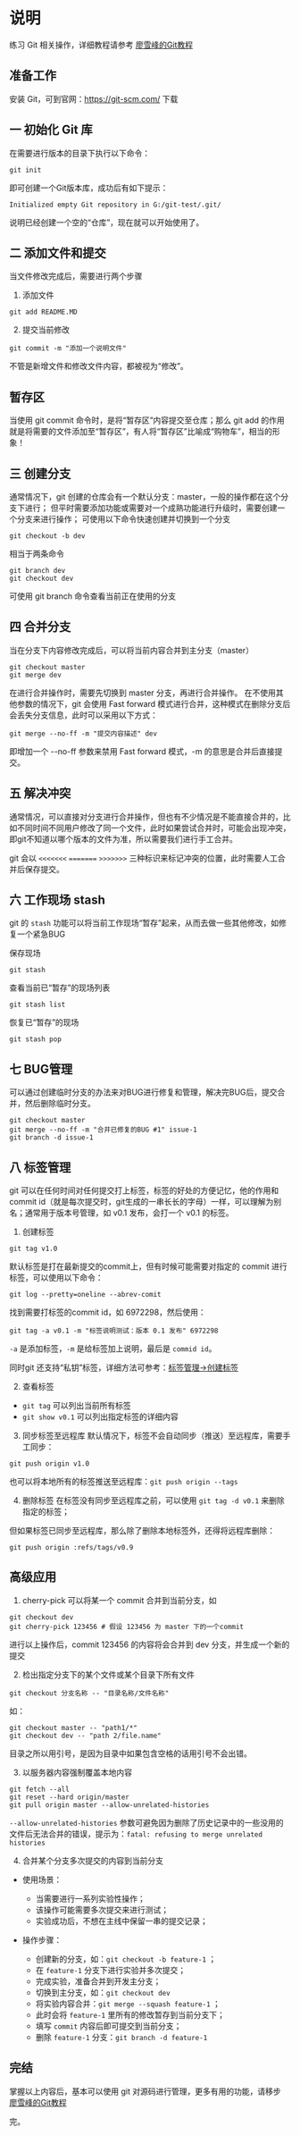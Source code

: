 # 说明
练习 Git 相关操作，详细教程请参考 [廖雪峰的Git教程](http://www.liaoxuefeng.com/wiki/0013739516305929606dd18361248578c67b8067c8c017b000)
## 准备工作
安装 Git，可到官网：https://git-scm.com/ 下载

## 一 初始化 Git 库
在需要进行版本的目录下执行以下命令：
```
git init
```
即可创建一个Git版本库，成功后有如下提示：
```
Initialized empty Git repository in G:/git-test/.git/
```
说明已经创建一个空的“仓库”，现在就可以开始使用了。

## 二 添加文件和提交
当文件修改完成后，需要进行两个步骤
1. 添加文件
```
git add README.MD
```
2. 提交当前修改
```
git commit -m "添加一个说明文件"
```
不管是新增文件和修改文件内容，都被视为“修改”。

## 暂存区
当使用 git commit 命令时，是将“暂存区”内容提交至仓库；那么 git add 的作用就是将需要的文件添加至“暂存区”，有人将“暂存区”比喻成“购物车”，相当的形象！

## 三 创建分支
通常情况下，git 创建的仓库会有一个默认分支：master，一般的操作都在这个分支下进行；
但平时需要添加功能或需要对一个成熟功能进行升级时，需要创建一个分支来进行操作；
可使用以下命令快速创建并切换到一个分支
```
git checkout -b dev
```
相当于两条命令
```
git branch dev
git checkout dev
```
可使用 git branch 命令查看当前正在使用的分支

## 四 合并分支
当在分支下内容修改完成后，可以将当前内容合并到主分支（master）
```
git checkout master
git merge dev
```
在进行合并操作时，需要先切换到 master 分支，再进行合并操作。
在不使用其他参数的情况下，git 会使用 Fast forward 模式进行合并，这种模式在删除分支后会丢失分支信息，此时可以采用以下方式：
```
git merge --no-ff -m "提交内容描述" dev
```
即增加一个 --no-ff 参数来禁用 Fast forward 模式，-m 的意思是合并后直接提交。

## 五 解决冲突
通常情况，可以直接对分支进行合并操作，但也有不少情况是不能直接合并的，比如不同时间不同用户修改了同一个文件，此时如果尝试合并时，可能会出现冲突，即git不知道以哪个版本的文件为准，所以需要我们进行手工合并。

git 会以 `<<<<<<<` `=======` `>>>>>>>` 三种标识来标记冲突的位置，此时需要人工合并后保存提交。

## 六 工作现场 stash
git 的 `stash` 功能可以将当前工作现场“暂存”起来，从而去做一些其他修改，如修复一个紧急BUG

保存现场
```
git stash
```
查看当前已“暂存”的现场列表
```
git stash list
```
恢复已“暂存”的现场
```
git stash pop
```
## 七 BUG管理
可以通过创建临时分支的办法来对BUG进行修复和管理，解决完BUG后，提交合并，然后删除临时分支。

```
git checkout master
git merge --no-ff -m "合并已修复的BUG #1" issue-1
git branch -d issue-1
```

## 八 标签管理
git 可以在任何时间对任何提交打上标签，标签的好处的方便记忆，他的作用和 commit id（就是每次提交时，git生成的一串长长的字母）一样，可以理解为别名；通常用于版本号管理，如 v0.1 发布，会打一个 v0.1 的标签。
1. 创建标签
```
git tag v1.0
```
默认标签是打在最新提交的commit上，但有时候可能需要对指定的 commit 进行标签，可以使用以下命令：
```
git log --pretty=oneline --abrev-comit
```
找到需要打标签的commit id，如 6972298，然后使用：
```
git tag -a v0.1 -m "标签说明测试：版本 0.1 发布" 6972298
```
`-a` 是添加标签，`-m` 是给标签加上说明，最后是 `commid id`。

同时git 还支持“私钥”标签，详细方法可参考：[标签管理->创建标签](http://www.liaoxuefeng.com/wiki/0013739516305929606dd18361248578c67b8067c8c017b000/001376951758572072ce1dc172b4178b910d31bc7521ee4000)

2. 查看标签
* `git tag` 可以列出当前所有标签
* `git show v0.1` 可以列出指定标签的详细内容

3. 同步标签至远程库
默认情况下，标签不会自动同步（推送）至远程库，需要手工同步：
```
git push origin v1.0
```
也可以将本地所有的标签推送至远程库：`git push origin --tags`

4. 删除标签
在标签没有同步至远程库之前，可以使用 `git tag -d v0.1` 来删除指定的标签；

但如果标签已同步至远程库，那么除了删除本地标签外，还得将远程库删除：
```
git push origin :refs/tags/v0.9
```

## 高级应用
1. cherry-pick
可以将某一个 commit 合并到当前分支，如
```
git checkout dev
git cherry-pick 123456 # 假设 123456 为 master 下的一个commit
```
进行以上操作后，commit 123456 的内容将会合并到 dev 分支，并生成一个新的提交

2. 检出指定分支下的某个文件或某个目录下所有文件
```
git checkout 分支名称 -- "目录名称/文件名称"
```
如：
```
git checkout master -- "path1/*"
git checkout dev -- "path 2/file.name"
```
目录之所以用引号，是因为目录中如果包含空格的话用引号不会出错。

3. 以服务器内容强制覆盖本地内容
```
git fetch --all
git reset --hard origin/master
git pull origin master --allow-unrelated-histories
```
`--allow-unrelated-histories` 参数可避免因为删除了历史记录中的一些没用的文件后无法合并的错误，提示为：`fatal: refusing to merge unrelated histories`

4. 合并某个分支多次提交的内容到当前分支
- 使用场景：
  - 当需要进行一系列实验性操作；
  - 该操作可能需要多次提交来进行测试；
  - 实验成功后，不想在主线中保留一串的提交记录；

- 操作步骤：
  - 创建新的分支，如：`git checkout -b feature-1` ；
  - 在 `feature-1` 分支下进行实验并多次提交；
  - 完成实验，准备合并到开发主分支；
  - 切换到主分支，如：`git checkout dev`
  - 将实验内容合并：`git merge --squash feature-1` ；
  - 此时会将 `feature-1` 里所有的修改暂存到当前分支下；
  - 填写 `commit` 内容后即可提交到当前分支；
  - 删除 `feature-1` 分支：`git branch -d feature-1`

## 完结
掌握以上内容后，基本可以使用 git 对源码进行管理，更多有用的功能，请移步 [廖雪峰的Git教程](http://www.liaoxuefeng.com/wiki/0013739516305929606dd18361248578c67b8067c8c017b000)

完。
